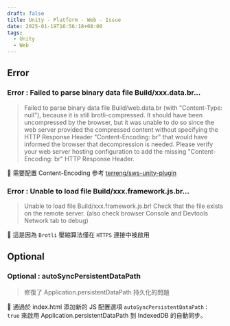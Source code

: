 ```yaml
---
draft: false
title: Unity - Platform - Web - Issue
date: 2025-01-19T16:56:18+08:00
tags:
  - Unity
  - Web
---
```


## Error

### Error : Failed to parse binary data file Build/xxx.data.br...
> Failed to parse binary data file Build/web.data.br (with "Content-Type: null"), because it is still brotli-compressed. It should have been uncompressed by the browser, but it was unable to do so since the web server provided the compressed content without specifying the HTTP Response Header "Content-Encoding: br" that would have informed the browser that decompression is needed. Please verify your web server hosting configuration to add the missing "Content-Encoding: br" HTTP Response Header.

📝 需要配置 Content-Encoding 參考 [terreng/sws-unity-plugin](https://github.com/terreng/sws-unity-plugin)

### Error : Unable to load file Build/xxx.framework.js.br...
> Unable to load file Build/xxx.framework.js.br! Check that the file exists on the remote server. (also check browser Console and Devtools Network tab to debug)

📝 這是因為 `Brotli` 壓縮算法僅在 `HTTPS` 連接中被啟用


## Optional

### Optional : autoSyncPersistentDataPath
> 修復了 Application.persistentDataPath 持久化的問題

📝 通過於 index.html 添加新的 JS 配置選項 `autoSyncPersistentDataPath： true` 來啟用 Application.persistentDataPath 到 IndexedDB 的自動同步。

<!-- ## Others
- [My WebGL assets](https://forum.unity.com/threads/my-webgl-assets.994741/)
- [kou-yeung/WebGLInput](https://github.com/kou-yeung/WebGLInput)
- -->

